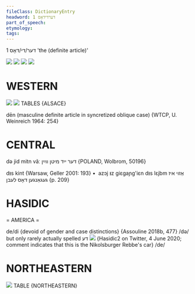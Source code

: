 ```yaml
---
fileClass: DictionaryEntry
headword: דערדידאָס 1
part_of_speech: 
etymology: 
tags: 
---
```

דער/די/דאָס 1
'the (definite article)'

![](https://ia802902.us.archive.org/9/items/Yiddish-Dialect-Maps/map%20-%20FoY3-131%20-%20feminine%20article%20and%20adjective%20inflection%20in%20dative%20contexts.jpg)
![](https://ia902902.us.archive.org/9/items/Yiddish-Dialect-Maps/map%20-%20FoY3-134%20-%20feminine%20inflections%20in%20dative%20contexts.jpg)
![](https://ia902902.us.archive.org/9/items/Yiddish-Dialect-Maps/map%20-%20FoY3-135%20-%20influection%20of%20feminine%20article%20in%20accusative%20contexts.jpg)
![](https://ia802902.us.archive.org/9/items/Yiddish-Dialect-Maps/map%20-%20FoY3-136%20-%20hob%20lib%20di%20bobe%20-%20gedenk%20di%20alte%20bobe.jpg)

WESTERN
========

![](https://ia802902.us.archive.org/9/items/Yiddish-Dialect-Maps/map%20-%20FoY3-52%20-%20Alsace%20-%20definite%20article.jpg)
![](https://ia801503.us.archive.org/22/items/Yiddish-Dialect-Maps/map%20-%20FoY-53%20-%20unstresed%20definite%20article.jpg)
TABLES {ALSACE}

dēn (masculine definite article in syncretized oblique case) {WTCP, U. Weinreich 1964: 254}

CENTRAL
========

də jid mitn vãː דער ייִד מיטן ווײַן {POLAND, Wolbrom, 50196}

dᵻs kint {Warsaw, Geller 2001: 193}
	•	 azɔj ᵻz giɛgaɲg'iɛn dᵻs lɛjbm אַזוי איז געגאַנגען דאָס לעבן {p. 209}

HASIDIC
=======
= AMERICA = 

de/di {devoid of gender and case distinctions} {Assouline 2018b, 477}
/də/ but only rarely actually spelled דע
![](https://ia600706.us.archive.org/20/items/Hasidic_Yiddish_Images/de-rebbe-Hasidic-Yiddish-4-June-2020.jpg)
{Hasidic2 on Twitter, 4 June 2020; comment indicates that this is the Nikolsburger Rebbe's car}
/de/

NORTHEASTERN
==============

![](https://ia801503.us.archive.org/22/items/Yiddish-Dialect-Maps/map%20-%20FoY3-117%20-%20article%20and%20adjective%20in%20NEY.jpg)
TABLE {NORTHEASTERN}

